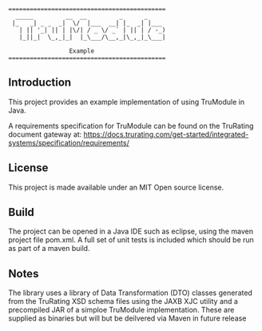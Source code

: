 ```
============================================
  _____         __  __         _      _
 |_   _| _ _  _|  \/  |___  __| |_  _| |___
   | || '_| || | |\/| / _ \/ _` | || | / -_)
   |_||_|  \_,_|_|  |_\___/\__,_|\_,_|_\___|

			     Example
============================================
```
Introduction
------------
This project provides an example implementation of using TruModule in Java.

A requirements specification for TruModule can be found on the TruRating document gateway at:
https://docs.trurating.com/get-started/integrated-systems/specification/requirements/

License
-------
This project is made available under an MIT Open source license.

Build
-----
The project can be opened in a Java IDE such as eclipse, using the maven project file pom.xml. A full set of unit tests is included which should be run as part of a maven build.

Notes
------

The library uses a library of Data Transformation (DTO) classes generated from the TruRating XSD schema files using the JAXB XJC utility and a precompiled JAR of a simploe TruModule implementation. These are supplied as binaries but will but be deilvered via Maven in future release

